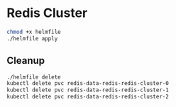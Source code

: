 # Redis Cluster

```bash
chmod +x helmfile
./helmfile apply
```

## Cleanup

```bash
./helmfile delete
kubectl delete pvc redis-data-redis-redis-cluster-0
kubectl delete pvc redis-data-redis-redis-cluster-1
kubectl delete pvc redis-data-redis-redis-cluster-2
```
